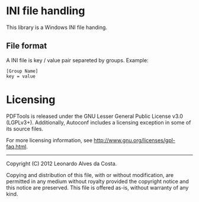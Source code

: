 # INI file handling

This library is a Windows INI file handing.

## File format

A INI file is key / value pair separeted by groups. Example:

```
[Group Name]
key = value
```

# Licensing

PDFTools is released under the GNU Lesser General Public License v3.0 (LGPLv3+).
Additionally, Autoconf includes a licensing exception in some of its
source files.

For more licensing information, see
<http://www.gnu.org/licenses/gpl-faq.html>.

-----
Copyright (C) 2012 Leonardo Alves da Costa.

Copying and distribution of this file, with or without modification,
are permitted in any medium without royalty provided the copyright
notice and this notice are preserved.  This file is offered as-is,
without warranty of any kind.
